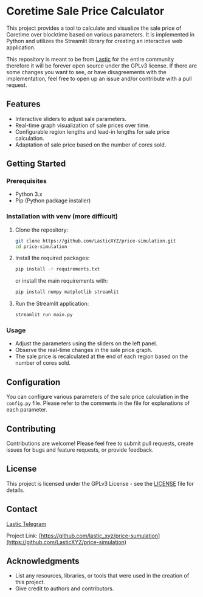 # Coretime Sale Price Calculator

This project provides a tool to calculate and visualize the sale price of Coretime over blocktime based on various parameters. It is implemented in Python and utilizes the Streamlit library for creating an interactive web application.

This repository is meant to be from [Lastic](https://lastic.xyz) for the entire community therefore it will be forever open source under the GPLv3 license. If there are some changes you want to see, or have disagreements with the implementation, feel free to open up an issue and/or contribute with a pull request.

## Features

- Interactive sliders to adjust sale parameters.
- Real-time graph visualization of sale prices over time.
- Configurable region lengths and lead-in lengths for sale price calculation.
- Adaptation of sale price based on the number of cores sold.

## Getting Started

### Prerequisites

- Python 3.x
- Pip (Python package installer)

### Installation with venv (more difficult)

1. Clone the repository:
   ```sh
   git clone https://github.com/LasticXYZ/price-simulation.git
   cd price-simulation
   ```

2. Install the required packages:
    ```sh
    pip install -r requirements.txt
    ```

    or install the main requirements with:
    ```sh
    pip install numpy matplotlib streamlit
    ```

3. Run the Streamlit application:
   ```sh
   streamlit run main.py
   ```

### Usage

- Adjust the parameters using the sliders on the left panel.
- Observe the real-time changes in the sale price graph.
- The sale price is recalculated at the end of each region based on the number of cores sold.

## Configuration

You can configure various parameters of the sale price calculation in the `config.py` file. Please refer to the comments in the file for explanations of each parameter.

## Contributing

Contributions are welcome! Please feel free to submit pull requests, create issues for bugs and feature requests, or provide feedback.

## License

This project is licensed under the GPLv3 License - see the [LICENSE](LICENSE) file for details.

## Contact
[Lastic Telegram](https://t.me/+khw2i6GGYFw3NDNi)

Project Link: [https://github.com/lastic_xyz/price-sumulation](https://github.com/LasticXYZ/price-simulation)

## Acknowledgments

- List any resources, libraries, or tools that were used in the creation of this project.
- Give credit to authors and contributors.
